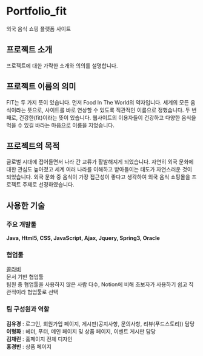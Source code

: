 # Portfolio_fit
외국 음식 쇼핑 플랫폼 사이트

<h2>프로젝트 소개</h2>

프로젝트에 대한 가략한 소개와 의의를 설명합니다.

<h2>프로젝트 이름의 의미</h2>
FIT는 두 가지 뜻이 있습니다.  
먼저 Food In The World의 약자입니다. 세계의 모든 음식이라는 뜻으로, 사이트를 바로 연상할 수 있도록 직관적인 이름으로 정했습니다. 두 번째로, 건강한(fit)이라는 뜻이 있습니다. 웹사이트의 이용자들이 건강하고 다양한 음식을 먹을 수 있길 바라는 마음으로 이름을 지었습니다.

<h2>프로젝트의 목적</h2>
글로벌 시대에 접어들면서 나라 간 교류가 활발해지게 되었습니다. 자연히 외국 문화에 대한 관심도 높아졌고 세계 여러 나라를 이해하고 받아들이는 태도가 자연스러운 것이 되었습니다. 외국 문화 중 음식이 가장 접근성이 좋다고 생각하여 외국 음식 쇼핑몰을 프로젝트 주제로 선정하였습니다.


<h2>사용한 기술</h2>
<h3>주요 개발툴</h3>
<b>Java, Html5, CSS, JavaScript, Ajax, Jquery, Spring3, Oracle</b>

<h3>협업툴</h3>
<a href="https://www.collabee.co/">콜라비</a><br>
문서 기반 협업툴<br>
팀원 중 협업툴을 사용하지 않은 사람 다수, Notion에 비해 초보자가 사용하기 쉽고 직관적이라 협업툴로 선택<br>

<h3>팀 구성원과 역할</h3>
<b>김유경</b> : 로그인, 회원가입 페이지, 게시판(공지사항, 문의사항, 리뷰(푸드스토리)) 담당<br> 
<b>이형화</b> : 헤더, 푸터, 메인 페이지 및 상품 페이지, 이벤트 게시판 담당 <br>
<b>김채린</b> : 홈페이지 전체 디자인<br>
<b>홍경빈</b> : 상품 페이지 
